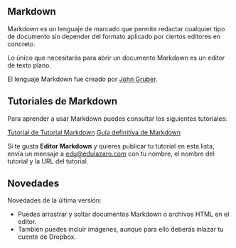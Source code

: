 ## Markdown

Markdown es un lenguaje de marcado que permite redactar cualquier tipo de documento sin depender del formato aplicado por ciertos editores en concreto. 

Lo único que necesitarás para abrir un documento Markdown es un editor de texto plano.

El lenguaje Markdown fue creado por [John Gruber](https://daringfireball.net).
## Tutoriales de Markdown

Para aprender a usar Markdown puedes consultar los siguientes tutoriales:

[Tutorial de Tutorial Markdown](https://tutorialmarkdown.com)
[Guía definitiva de Markdown](https://neoguias.com/markdown)

Si te gusta **Editor Markdown** y quieres publicar tu tutorial en esta lista, envía un mensaje a edu@edulazaro.com con tu nombre, el nombre del tutorial y la URL del tutorial.

## Novedades

Novedades de la última versión:

* Puedes arrastrar y soltar documentos Markdown o archivos HTML en el editor.
* También puedes incluir imágenes, aunque para ello deberás inlazar tu cuente de Dropbox.
